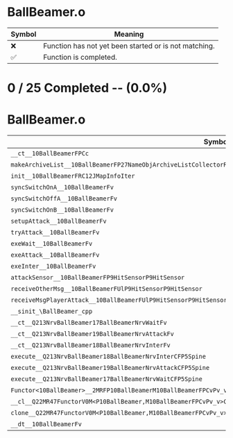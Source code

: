 # BallBeamer.o
| Symbol | Meaning 
| ------------- | ------------- 
| :x: | Function has not yet been started or is not matching. 
| :white_check_mark: | Function is completed. 


# 0 / 25 Completed -- (0.0%)
# BallBeamer.o
| Symbol | Decompiled? |
| ------------- | ------------- |
| `__ct__10BallBeamerFPCc` | :x: |
| `makeArchiveList__10BallBeamerFP27NameObjArchiveListCollectorRC12JMapInfoIter` | :x: |
| `init__10BallBeamerFRC12JMapInfoIter` | :x: |
| `syncSwitchOnA__10BallBeamerFv` | :x: |
| `syncSwitchOffA__10BallBeamerFv` | :x: |
| `syncSwitchOnB__10BallBeamerFv` | :x: |
| `setupAttack__10BallBeamerFv` | :x: |
| `tryAttack__10BallBeamerFv` | :x: |
| `exeWait__10BallBeamerFv` | :x: |
| `exeAttack__10BallBeamerFv` | :x: |
| `exeInter__10BallBeamerFv` | :x: |
| `attackSensor__10BallBeamerFP9HitSensorP9HitSensor` | :x: |
| `receiveOtherMsg__10BallBeamerFUlP9HitSensorP9HitSensor` | :x: |
| `receiveMsgPlayerAttack__10BallBeamerFUlP9HitSensorP9HitSensor` | :x: |
| `__sinit_\BallBeamer_cpp` | :x: |
| `__ct__Q213NrvBallBeamer17BallBeamerNrvWaitFv` | :x: |
| `__ct__Q213NrvBallBeamer19BallBeamerNrvAttackFv` | :x: |
| `__ct__Q213NrvBallBeamer18BallBeamerNrvInterFv` | :x: |
| `execute__Q213NrvBallBeamer18BallBeamerNrvInterCFP5Spine` | :x: |
| `execute__Q213NrvBallBeamer19BallBeamerNrvAttackCFP5Spine` | :x: |
| `execute__Q213NrvBallBeamer17BallBeamerNrvWaitCFP5Spine` | :x: |
| `Functor<10BallBeamer>__2MRFP10BallBeamerM10BallBeamerFPCvPv_v_Q22MR47FunctorV0M<P10BallBeamer,M10BallBeamerFPCvPv_v>` | :x: |
| `__cl__Q22MR47FunctorV0M<P10BallBeamer,M10BallBeamerFPCvPv_v>CFv` | :x: |
| `clone__Q22MR47FunctorV0M<P10BallBeamer,M10BallBeamerFPCvPv_v>CFP7JKRHeap` | :x: |
| `__dt__10BallBeamerFv` | :x: |
